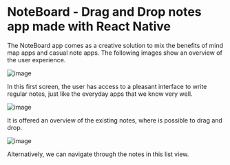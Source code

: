 # NoteBoard - Drag and Drop notes app made with React Native

The NoteBoard app comes as a creative solution to mix the benefits of mind map apps and casual note apps. The following images show an overview of the user experience.


![image](https://user-images.githubusercontent.com/52585330/222854668-82eb27aa-22b2-41cf-9794-f1eca5cfd5e8.png)

In this first screen, the user has access to a pleasant interface to write regular notes, just like the everyday apps that we know very well.

![image](https://user-images.githubusercontent.com/52585330/222854667-1c9be9a8-029c-42a8-b635-90d2a09a533f.png)

It is offered an overview of the existing notes, where is possible to drag and drop.

![image](https://user-images.githubusercontent.com/52585330/222854669-6748e0af-f29a-48b8-aac8-6c8408ee943b.png)

Alternatively, we can navigate through the notes in this list view.
